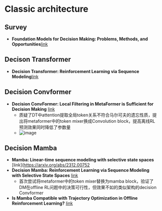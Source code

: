 # Classic architecture

## Survey
- **Foundation Models for Decision Making: Problems, Methods, and Opportunities**[link](https://arxiv.org/abs/2303.04129)
## Decison Transformer
- **Decision Transformer: Reinforcement Learning via Sequence Modeling**[link](https://proceedings.neurips.cc/paper/2021/hash/7f489f642a0ddb10272b5c31057f0663-Abstract.html)

## Decision Convformer
- **Decision ConvFormer: Local Filtering in MetaFormer is Sufficient for Decision Making** [link](https://arxiv.org/abs/2310.03022)
  - 质疑了DT中attention提取全局token关系不符合马尔可夫的遗忘性质，提出将metaformer中的token mixer换成Convolution block，提高离线RL预测效果同时降低了参数量
  - ![image](https://github.com/user-attachments/assets/6730e93f-79f1-42ff-9db1-70e0ce96070d)

## Decision Mamba
- **Mamba: Linear-time sequence modeling with selective state spaces** [link](https://arxiv.org/abs/2312.00752
- **Decision Mamba: Reinforcement Learning via Sequence Modeling with Selective State Spaces** [link](https://arxiv.org/abs/2403.19925)
  - 首次尝试将metaformer中的token mixer替换为mamba block，验证了DM在offline RL问题中的决策可行性，但效果不如的类似架构的decision Convformer
- **Is Mamba Compatible with Trajectory Optimization in Offline Reinforcement Learning?** [link](https://arxiv.org/abs/2405.12094)

